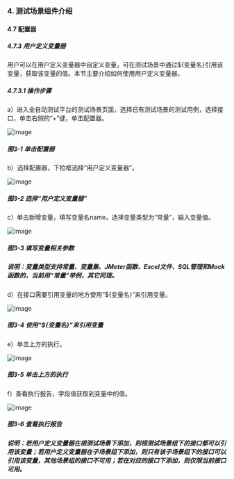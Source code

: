 ### 4. 测试场景组件介绍

#### 4.7 配置器

##### 4.7.3 用户定义变量器

用户可以在用户定义变量器中自定义变量，可在测试场景中通过${变量名}引用该变量，获取该变量的值。本节主要介绍如何使用用户定义变量器。

##### 4.7.3.1 操作步骤

a）进入全自动测试平台的测试场景页面，选择已有测试场景的测试用例，选择接口，单击右侧的“+”键，单击配置器。

![image](https://user-images.githubusercontent.com/79617492/194693477-f115813e-791e-418d-8417-2c68b1d815db.png)

##### 图3-1 单击配置器

b）选择配置器，下拉框选择“用户定义变量器”。

![image](https://user-images.githubusercontent.com/79617492/194693484-ae427ebc-2d0e-40be-b2f9-75c5ebb9e548.png)

##### 图3-2 选择“用户定义变量器”

c）单击新增变量，填写变量名name，选择变量类型为“常量”，输入变量值。

![image](https://user-images.githubusercontent.com/79617492/194693488-58802dc4-9998-400b-a0e2-384a89ef5226.png)

##### 图3-3 填写变量相关参数

##### 说明：变量类型支持常量、变量集、JMeter函数、Excel文件、SQL管理和Mock函数的，当前用“常量”举例，其它同理。

d）在接口需要引用变量的地方使用“${变量名}”来引用变量。

![image](https://user-images.githubusercontent.com/79617492/194693494-4cc4c811-5f92-48f4-b8c6-f77c402757ee.png)

##### 图3-4 使用“${变量名}”来引用变量

e）单击上方的执行。

![image](https://user-images.githubusercontent.com/79617492/194693500-cc5f1194-58b5-48a0-99ff-7278067adfd0.png)

##### 图3-5 单击上方的执行

f）查看执行报告，字段值获取到变量中的值。

![image](https://user-images.githubusercontent.com/79617492/194693508-9f841ff0-a992-486a-a917-6f4a43833fd0.png)

##### 图3-6 查看执行报告

##### 说明：若用户定义变量器在根测试场景下添加，则根测试场景组下的接口都可以引用该变量；若用户定义变量器在子场景组下添加，则只有该子场景组下的接口可以引用该变量，其他场景组的接口不可用；若在对应的接口下添加，则仅限当前接口可用。
